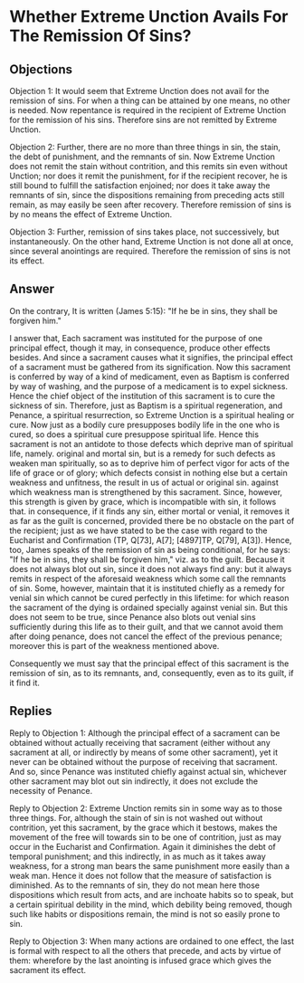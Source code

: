# Whether Extreme Unction Avails For The Remission Of Sins?

## Objections

Objection 1: It would seem that Extreme Unction does not avail for the remission of sins. For when a thing can be attained by one means, no other is needed. Now repentance is required in the recipient of Extreme Unction for the remission of his sins. Therefore sins are not remitted by Extreme Unction.

Objection 2: Further, there are no more than three things in sin, the stain, the debt of punishment, and the remnants of sin. Now Extreme Unction does not remit the stain without contrition, and this remits sin even without Unction; nor does it remit the punishment, for if the recipient recover, he is still bound to fulfill the satisfaction enjoined; nor does it take away the remnants of sin, since the dispositions remaining from preceding acts still remain, as may easily be seen after recovery. Therefore remission of sins is by no means the effect of Extreme Unction.

Objection 3: Further, remission of sins takes place, not successively, but instantaneously. On the other hand, Extreme Unction is not done all at once, since several anointings are required. Therefore the remission of sins is not its effect.

## Answer

On the contrary, It is written (James 5:15): "If he be in sins, they shall be forgiven him."

I answer that, Each sacrament was instituted for the purpose of one principal effect, though it may, in consequence, produce other effects besides. And since a sacrament causes what it signifies, the principal effect of a sacrament must be gathered from its signification. Now this sacrament is conferred by way of a kind of medicament, even as Baptism is conferred by way of washing, and the purpose of a medicament is to expel sickness. Hence the chief object of the institution of this sacrament is to cure the sickness of sin. Therefore, just as Baptism is a spiritual regeneration, and Penance, a spiritual resurrection, so Extreme Unction is a spiritual healing or cure. Now just as a bodily cure presupposes bodily life in the one who is cured, so does a spiritual cure presuppose spiritual life. Hence this sacrament is not an antidote to those defects which deprive man of spiritual life, namely. original and mortal sin, but is a remedy for such defects as weaken man spiritually, so as to deprive him of perfect vigor for acts of the life of grace or of glory; which defects consist in nothing else but a certain weakness and unfitness, the result in us of actual or original sin. against which weakness man is strengthened by this sacrament. Since, however, this strength is given by grace, which is incompatible with sin, it follows that. in consequence, if it finds any sin, either mortal or venial, it removes it as far as the guilt is concerned, provided there be no obstacle on the part of the recipient; just as we have stated to be the case with regard to the Eucharist and Confirmation (TP, Q[73], A[7]; [4897]TP, Q[79], A[3]). Hence, too, James speaks of the remission of sin as being conditional, for he says: "If he be in sins, they shall be forgiven him," viz. as to the guilt. Because it does not always blot out sin, since it does not always find any: but it always remits in respect of the aforesaid weakness which some call the remnants of sin. Some, however, maintain that it is instituted chiefly as a remedy for venial sin which cannot be cured perfectly in this lifetime: for which reason the sacrament of the dying is ordained specially against venial sin. But this does not seem to be true, since Penance also blots out venial sins sufficiently during this life as to their guilt, and that we cannot avoid them after doing penance, does not cancel the effect of the previous penance; moreover this is part of the weakness mentioned above.

Consequently we must say that the principal effect of this sacrament is the remission of sin, as to its remnants, and, consequently, even as to its guilt, if it find it.

## Replies

Reply to Objection 1: Although the principal effect of a sacrament can be obtained without actually receiving that sacrament (either without any sacrament at all, or indirectly by means of some other sacrament), yet it never can be obtained without the purpose of receiving that sacrament. And so, since Penance was instituted chiefly against actual sin, whichever other sacrament may blot out sin indirectly, it does not exclude the necessity of Penance.

Reply to Objection 2: Extreme Unction remits sin in some way as to those three things. For, although the stain of sin is not washed out without contrition, yet this sacrament, by the grace which it bestows, makes the movement of the free will towards sin to be one of contrition, just as may occur in the Eucharist and Confirmation. Again it diminishes the debt of temporal punishment; and this indirectly, in as much as it takes away weakness, for a strong man bears the same punishment more easily than a weak man. Hence it does not follow that the measure of satisfaction is diminished. As to the remnants of sin, they do not mean here those dispositions which result from acts, and are inchoate habits so to speak, but a certain spiritual debility in the mind, which debility being removed, though such like habits or dispositions remain, the mind is not so easily prone to sin.

Reply to Objection 3: When many actions are ordained to one effect, the last is formal with respect to all the others that precede, and acts by virtue of them: wherefore by the last anointing is infused grace which gives the sacrament its effect.